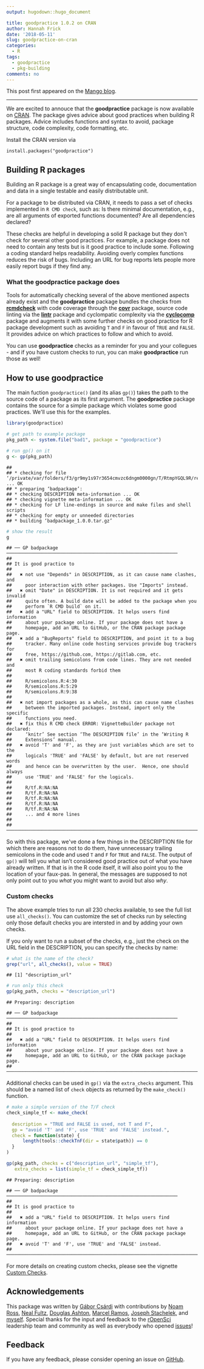```yaml
---
output: hugodown::hugo_document

title: goodpractice 1.0.2 on CRAN
author: Hannah Frick
date: '2018-05-11'
slug: goodpractice-on-cran
categories:
  - R
tags:
  - goodpractice
  - pkg-building
comments: no
---
```



This post first appeared on the [Mango blog](https://www.mango-solutions.com/blog/goodpractice-1-0-2-on-cran).

---

We are excited to annouce that the **goodpractice** package is now available on [CRAN](https://CRAN.R-project.org/package=goodpractice). The package gives advice about good practices when building R packages. Advice includes functions and syntax to avoid, package structure, code complexity, code formatting, etc.

Install the CRAN version via

```
install.packages("goodpractice")
```

## Building R packages

Building an R package is a great way of encapsulating code, documentation and data in a single testable and easily distributable unit.

For a package to be distributed via CRAN, it needs to pass a set of checks implemented in `R CMD check`, such as: Is there minimal documentation, e.g., are all arguments of exported functions documented? Are all dependencies declared?

These checks are helpful in developing a solid R package but they don't check for several other good practices. For example, a package does not need to contain any tests but is it good practice to include some. Following a coding standard helps readability. Avoiding overly complex functions reduces the risk of bugs. Including an URL for bug reports lets people more easily report bugs if they find any. 

### What the **goodpractice** package does

Tools for automatically checking several of the above mentioned aspects already exist and the **goodpractice** package bundles the checks from [**rcmdcheck**](https://cran.r-project.org/package=rcmdcheck) with code coverage through the [**covr**](https://cran.r-project.org/package=covr) package, source code linting via the [**lintr**](https://cran.r-project.org/package=lintr) package and cyclompatic complexity via the [**cyclocomp**](https://cran.r-project.org/package=cyclocomp) package and augments it with some further checks on good practice for R package development such as avoiding `T` and `F` in favour of `TRUE` and `FALSE`. It provides advice on which practices to follow and which to avoid.

You can use **goodpractice** checks as a reminder for you and your collegues - and if you have custom checks to run, you can make **goodpractice** run those as well! 

## How to use **goodpractice**

The main fuction `goodpractice()` (and its alias `gp()`) takes the path to the source code of a package as its first argument. The **goodpractice** package contains the source for a simple package which violates some good practices. We'll use this for the examples.


```r
library(goodpractice)

# get path to example package
pkg_path <- system.file("bad1", package = "goodpractice")

# run gp() on it
g <- gp(pkg_path)
```

```
## 
## * checking for file ‘/private/var/folders/f3/gr9my1s97r3654cmvzc6dngm0000gn/T/RtmpYGQL9R/remotes4049302963ce/badpackage/DESCRIPTION’ ... OK
## * preparing ‘badpackage’:
## * checking DESCRIPTION meta-information ... OK
## * checking vignette meta-information ... OK
## * checking for LF line-endings in source and make files and shell scripts
## * checking for empty or unneeded directories
## * building ‘badpackage_1.0.0.tar.gz’
```

```r
# show the result
g
```

```
## ── GP badpackage ───────────────────────────────────────────────────────────────
## 
## It is good practice to
## 
##   ✖ not use "Depends" in DESCRIPTION, as it can cause name clashes, and
##     poor interaction with other packages. Use "Imports" instead.
##   ✖ omit "Date" in DESCRIPTION. It is not required and it gets invalid
##     quite often. A build date will be added to the package when you
##     perform `R CMD build` on it.
##   ✖ add a "URL" field to DESCRIPTION. It helps users find information
##     about your package online. If your package does not have a
##     homepage, add an URL to GitHub, or the CRAN package package page.
##   ✖ add a "BugReports" field to DESCRIPTION, and point it to a bug
##     tracker. Many online code hosting services provide bug trackers for
##     free, https://github.com, https://gitlab.com, etc.
##   ✖ omit trailing semicolons from code lines. They are not needed and
##     most R coding standards forbid them
## 
##     R/semicolons.R:4:30
##     R/semicolons.R:5:29
##     R/semicolons.R:9:38
## 
##   ✖ not import packages as a whole, as this can cause name clashes
##     between the imported packages. Instead, import only the specific
##     functions you need.
##   ✖ fix this R CMD check ERROR: VignetteBuilder package not declared:
##     ‘knitr’ See section ‘The DESCRIPTION file’ in the ‘Writing R
##     Extensions’ manual.
##   ✖ avoid 'T' and 'F', as they are just variables which are set to the
##     logicals 'TRUE' and 'FALSE' by default, but are not reserved words
##     and hence can be overwritten by the user.  Hence, one should always
##     use 'TRUE' and 'FALSE' for the logicals.
## 
##     R/tf.R:NA:NA
##     R/tf.R:NA:NA
##     R/tf.R:NA:NA
##     R/tf.R:NA:NA
##     R/tf.R:NA:NA
##     ... and 4 more lines
## 
## ────────────────────────────────────────────────────────────────────────────────
```

So with this package, we've done a few things in the DESCRIPTION file for which there are reasons not to do them, have unnecessary trailing semicolons in the code and used `T` and `F` for `TRUE` and `FALSE`. The output of `gp()` will tell you what isn’t considered good practice out of what you have already written. If that is in the R code itself, it will also point you to the location of your faux-pas. In general, the messages are supposed to not only point out to you _what_ you might want to avoid but also _why_.


### Custom checks

The above example tries to run all 230 checks available, to see the full list use `all_checks()`. You can customize the set of checks run by selecting only those default checks you are intersted in and by adding your own checks.

If you only want to run a subset of the checks, e.g., just the check on the URL field in the DESCRIPTION, you can specify the checks by name:


```r
# what is the name of the check?
grep("url", all_checks(), value = TRUE)
```

```
## [1] "description_url"
```

```r
# run only this check
gp(pkg_path, checks = "description_url")
```

```
## Preparing: description
```

```
## ── GP badpackage ───────────────────────────────────────────────────────────────
## 
## It is good practice to
## 
##   ✖ add a "URL" field to DESCRIPTION. It helps users find information
##     about your package online. If your package does not have a
##     homepage, add an URL to GitHub, or the CRAN package package page.
## ────────────────────────────────────────────────────────────────────────────────
```

Additional checks can be used in `gp()` via the `extra_checks` argument. This should be a named list of `check` objects as returned by the `make_check()` function.


```r
# make a simple version of the T/F check
check_simple_tf <- make_check(
  
  description = "TRUE and FALSE is used, not T and F",
  gp = "avoid 'T' and 'F', use 'TRUE' and 'FALSE' instead.",
  check = function(state) {
      length(tools::checkTnF(dir = state$path)) == 0
  }
)

gp(pkg_path, checks = c("description_url", "simple_tf"),
   extra_checks = list(simple_tf = check_simple_tf))
```

```
## Preparing: description
```

```
## ── GP badpackage ───────────────────────────────────────────────────────────────
## 
## It is good practice to
## 
##   ✖ add a "URL" field to DESCRIPTION. It helps users find information
##     about your package online. If your package does not have a
##     homepage, add an URL to GitHub, or the CRAN package package page.
##   ✖ avoid 'T' and 'F', use 'TRUE' and 'FALSE' instead.
## ────────────────────────────────────────────────────────────────────────────────
```

For more details on creating custom checks, please see the vignette [Custom Checks](https://mangothecat.github.io/goodpractice/articles/custom_checks.html).

## Acknowledgements

This package was written by [Gábor Csárdi](https://github.com/gaborcsardi) with contributions by 
[Noam Ross](https://github.com/noamross), [Neal Fultz](https://github.com/nfultz), [Douglas Ashton](https://github.com/dougmet), [Marcel Ramos](https://github.com/LiNk-NY), [Joseph Stachelek](https://github.com/jsta), and [myself](https://github.com/hfrick). Special thanks for the input and feedback to the [rOpenSci](https://ropensci.org/) leadership team and community as well as everybody who opened [issues](https://github.com/MangoTheCat/goodpractice/issues)!

## Feedback

If you have any feedback, please consider opening an issue on [GitHub](https://github.com/MangoTheCat/goodpractice/issues).


